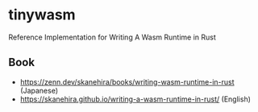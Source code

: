 # tinywasm
Reference Implementation for Writing A Wasm Runtime in Rust

## Book
- https://zenn.dev/skanehira/books/writing-wasm-runtime-in-rust (Japanese)
- https://skanehira.github.io/writing-a-wasm-runtime-in-rust/ (English)
